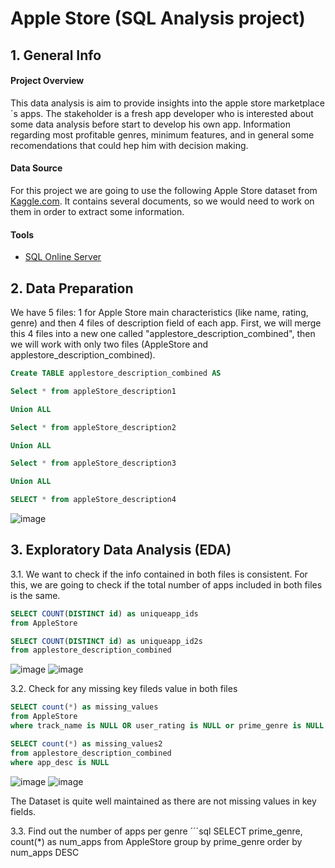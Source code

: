 # Apple Store (SQL Analysis project)

## 1. General Info
#### Project Overview
This data analysis is aim to provide insights into the apple store marketplace´s apps. The stakeholder is a fresh app developer who is interested about some data analysis before start to develop his own app. Information regarding most profitable genres, minimum features, and in general some recomendations that could hep him with decision making.

#### Data Source 
For this project we are going to use the following Apple Store dataset from [Kaggle.com](https://www.kaggle.com/datasets/leandrojnr/applestore-database). It contains several documents, so we would need to work on them in order to extract some information.

#### Tools
- [SQL Online Server](https://sqliteonline.com/)


## 2. Data Preparation
We have 5 files: 1 for Apple Store main characteristics (like name, rating, genre) and then 4 files of description field of each app. 
First, we will merge this 4 files into a new one called "applestore_description_combined", then we will work with only two files (AppleStore and applestore_description_combined).

```sql
Create TABLE applestore_description_combined AS

Select * from appleStore_description1

Union ALL

Select * from appleStore_description2

Union ALL

Select * from appleStore_description3

Union ALL

SELECT * from appleStore_description4
```
![image](https://github.com/Albertokam/SQL_applestore/assets/149379816/caedc6f7-89ba-4bcd-ba04-57ca4cdd8ecd)

## 3. Exploratory Data Analysis (EDA)
3.1. We want to check if the info contained in both files is consistent. For this, we are going to check if the total number of apps included in both files is the same.
```sql
SELECT COUNT(DISTINCT id) as uniqueapp_ids
from AppleStore

SELECT COUNT(DISTINCT id) as uniqueapp_id2s
from applestore_description_combined
````
![image](https://github.com/Albertokam/SQL_applestore/assets/149379816/025b34a5-9821-4c81-9e86-bdeb6c60413a)
![image](https://github.com/Albertokam/SQL_applestore/assets/149379816/c8107b40-bed9-4e89-952b-4ccdb1579094)

3.2. Check for any missing key fileds value in both files
```sql
SELECT count(*) as missing_values
from AppleStore
where track_name is NULL OR user_rating is NULL or prime_genre is NULL

SELECT count(*) as missing_values2
from applestore_description_combined
where app_desc is NULL
```

![image](https://github.com/Albertokam/SQL_applestore/assets/149379816/808bc5c9-ba66-41d9-a39b-026de16b2ddc)
![image](https://github.com/Albertokam/SQL_applestore/assets/149379816/0b237ede-9edc-4ca5-bb1d-a6efa8eff1aa)

The Dataset is quite well maintained as there are not missing values in key fields.

3.3. Find out the number of apps per genre 
´´´sql
SELECT prime_genre, count(*) as num_apps
from AppleStore 
group by prime_genre
order by num_apps DESC
```



